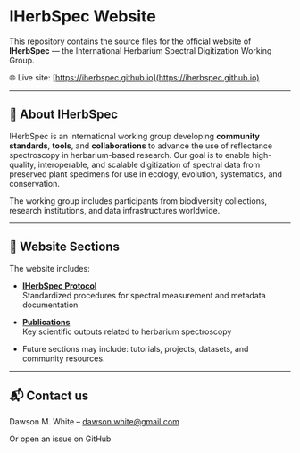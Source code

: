 # IHerbSpec Website

This repository contains the source files for the official website of **IHerbSpec** — the International Herbarium Spectral Digitization Working Group.

🌐 Live site: [https://iherbspec.github.io](https://iherbspec.github.io)

---

## 🌿 About IHerbSpec

IHerbSpec is an international working group developing **community standards**, **tools**, and **collaborations** to advance the use of reflectance spectroscopy in herbarium-based research. Our goal is to enable high-quality, interoperable, and scalable digitization of spectral data from preserved plant specimens for use in ecology, evolution, systematics, and conservation.

The working group includes participants from biodiversity collections, research institutions, and data infrastructures worldwide.

---

## 📄 Website Sections

The website includes:

- **[IHerbSpec Protocol](https://iherbspec.github.io/protocol)**  
  Standardized procedures for spectral measurement and metadata documentation

- **[Publications](https://iherbspec.github.io/publications)**  
  Key scientific outputs related to herbarium spectroscopy

- Future sections may include: tutorials, projects, datasets, and community resources.

---

## 📬 Contact us

Dawson M. White – dawson.white@gmail.com

Or open an issue on GitHub
